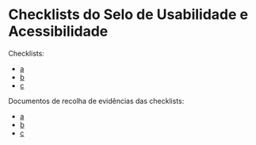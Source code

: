 # Checklists do Selo de Usabilidade e Acessibilidade

Checklists:

- [a](checklist-10aspetos.html)
- [b](checklist-conteudo.html)
- [c](checklist-transacao.html)

Documentos de recolha de evidências das checklists:

- [a](checklist-10aspetos.html)
- [b](checklist-conteudo.html)
- [c](checklist-transacao.html)
